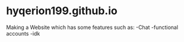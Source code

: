 # hyqerion199.github.io
 Making a Website which has some features such as:
 -Chat
 -functional accounts
 -idk
